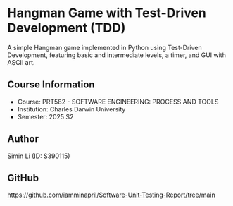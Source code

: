 # Hangman Game with Test-Driven Development (TDD)
A simple Hangman game implemented in Python using Test-Driven Development, featuring basic and intermediate levels, a timer, and GUI with ASCII art.

## Course Information
- Course: PRT582 - SOFTWARE ENGINEERING: PROCESS AND TOOLS
- Institution: Charles Darwin University
- Semester: 2025 S2

## Author
Simin Li (ID: S390115)

## GitHub
https://github.com/iamminapril/Software-Unit-Testing-Report/tree/main
